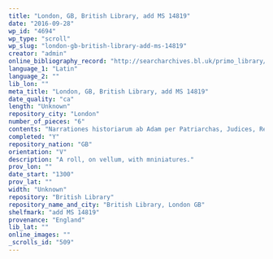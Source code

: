 ```yaml
---
title: "London, GB, British Library, add MS 14819"
date: "2016-09-28"
wp_id: "4694"
wp_type: "scroll"
wp_slug: "london-gb-british-library-add-ms-14819"
creator: "admin"
online_bibliography_record: "http://searcharchives.bl.uk/primo_library/libweb/action/display.do?fn=display&vid=IAMS_VU2&afterPDS=true&doc=IAMS032-002086486"
language_1: "Latin"
language_2: ""
lib_lon: ""
meta_title: "London, GB, British Library, add MS 14819"
date_quality: "ca"
length: "Unknown"
repository_city: "London"
number_of_pieces: "6"
contents: "Narrationes historiarum ab Adam per Patriarchas, Judices, Reges, Prophetas, et Sacerdotes eis contemporaneos, usque ad Christum, in compendium productx; cum prologo."
completed: "Y"
repository_nation: "GB"
orientation: "V"
description: "A roll, on vellum, with mniniatures."
prov_lon: ""
date_start: "1300"
prov_lat: ""
width: "Unknown"
repository: "British Library"
repository_name_and_city: "British Library, London GB"
shelfmark: "add MS 14819"
provenance: "England"
lib_lat: ""
online_images: ""
_scrolls_id: "509"
---
```



